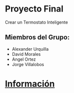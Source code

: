 # Proyecto Final
Crear un Termostato Inteligente

## Miembros del Grupo:
* Alexander Urquilla
* David Morales
* Angel Ortez
* Jorge Villalobos

# [Información](https://goo.gl/SsAhv)
